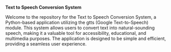 **Text to Speech Conversion System**

Welcome to the repository for the Text to Speech Conversion System, a Python-based application utilizing the gtts (Google Text-to-Speech) module. This system allows users to convert text into natural-sounding speech, making it a valuable tool for accessibility, educational, and multimedia purposes. The application is designed to be simple and efficient, providing a seamless user experience.